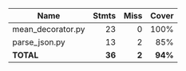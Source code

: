 | Name               |    Stmts |     Miss |   Cover |
|------------------- | -------: | -------: | ------: |
| mean\_decorator.py |       23 |        0 |    100% |
| parse\_json.py     |       13 |        2 |     85% |
|          **TOTAL** |   **36** |    **2** | **94%** |
